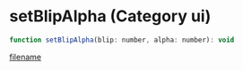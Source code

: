 # setBlipAlpha (Category ui)

```js
function setBlipAlpha(blip: number, alpha: number): void
```

[filename](setBlipAlpha_m.md ':include')